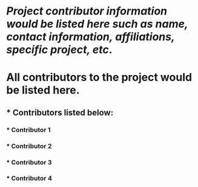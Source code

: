 # *Project contributor information would be listed here such as name, contact information, affiliations, specific project, etc*.
# **All contributors to the project would be listed here**.
##  * Contributors listed below:
### * Contributor 1
### * Contributor 2
### * Contributor 3
### * Contributor 4


